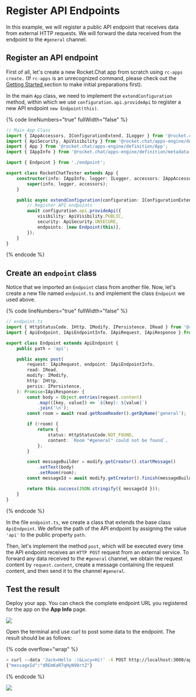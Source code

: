 # Register API Endpoints

In this example, we will register a public API endpoint that receives data from external HTTP requests. We will forward the data received from the endpoint to the `#general` channel.

## Register an API endpoint

First of all, let's create a new Rocket.Chat app from scratch using `rc-apps create.` (If `rc-apps` is an unrecognized command, please check out the [Getting Started ](https://developer.rocket.chat/apps-engine/getting-started)section to make initial preparations first).

In the main `App` class, we need to implement the `extendConfiguration` method, within which we use `configuration.api.provideApi` to register a new API endpoint `new Endpoint(this)`.

{% code lineNumbers="true" fullWidth="false" %}
```typescript
// Main App Class
import { IAppAccessors, IConfigurationExtend, ILogger } from '@rocket.chat/apps-engine/definition/accessors';
import { ApiSecurity, ApiVisibility } from '@rocket.chat/apps-engine/definition/api';
import { App } from '@rocket.chat/apps-engine/definition/App';
import { IAppInfo } from '@rocket.chat/apps-engine/definition/metadata';

import { Endpoint } from './endpoint';

export class RocketChatTester extends App {
    constructor(info: IAppInfo, logger: ILogger, accessors: IAppAccessors) {
        super(info, logger, accessors);
    }

    public async extendConfiguration(configuration: IConfigurationExtend) {
        // Register API endpoints
        await configuration.api.provideApi({
            visibility: ApiVisibility.PUBLIC,
            security: ApiSecurity.UNSECURE,
            endpoints: [new Endpoint(this)],
        });
    }
}
```
{% endcode %}

## Create an `endpoint` class

Notice that we imported an `Endpoint` class from another file. Now, let's create a new file named `endpoint.ts` and implement the class `Endpoint` we used above.

{% code lineNumbers="true" fullWidth="false" %}
```typescript
// endpoint.ts
import { HttpStatusCode, IHttp, IModify, IPersistence, IRead } from '@rocket.chat/apps-engine/definition/accessors';
import { ApiEndpoint, IApiEndpointInfo, IApiRequest, IApiResponse } from '@rocket.chat/apps-engine/definition/api';

export class Endpoint extends ApiEndpoint {
    public path = 'api';

    public async post(
        request: IApiRequest, endpoint: IApiEndpointInfo, 
        read: IRead, 
        modify: IModify, 
        http: IHttp, 
        persis: IPersistence,
    ): Promise<IApiResponse> {
        const body = Object.entries(request.content)
            .map(([key, value]) => `${key}: ${value}`)
            .join('\n');
        const room = await read.getRoomReader().getByName('general');

        if (!room) {
            return {
                status: HttpStatusCode.NOT_FOUND,
                content: `Room "#general" could not be found`,
            };
        }

        const messageBuilder = modify.getCreator().startMessage()
            .setText(body)
            .setRoom(room);
        const messageId = await modify.getCreator().finish(messageBuilder);

        return this.success(JSON.stringify({ messageId }));
    }
}
```
{% endcode %}

In the file `endpoint.ts`, we create a class that extends the base class `ApiEndpoint`. We define the path of the API endpoint by assigning the value `'api'` to the public property `path`.

Then, let's implement the method `post`, which will be executed every time the API endpoint receives an `HTTP POST` request from an external service. To forward any data received to the `#general` channel, we obtain the request content by `request.content`, create a message containing the request content, and then send it to the channel `#general`.

## Test the result

Deploy your app. You can check the complete endpoint URL you registered for the app on the **App Info** page.

![](<../../.gitbook/assets/image (19) (1).png>)

Open the terminal and use curl to post some data to the endpoint. The result should be as follows:

{% code overflow="wrap" %}
```bash
> curl --data 'Jack=Hello :)&Lucy=Hi!' -X POST http://localhost:3000/api/apps/public/bc4dd4a1-bf9b-408e-83a4-aba7eba0bf02/api
{"messageId":"dREmKaR7qHyN98rtZ"}
```
{% endcode %}

![](<../../.gitbook/assets/image (20).png>)
